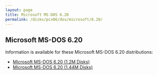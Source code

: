 ```yaml
---
layout: page
title: Microsoft MS-DOS 6.20
permalink: /disks/pcx86/dos/microsoft/6.20/
---
```


Microsoft MS-DOS 6.20
---------------------

Information is available for these Microsoft MS-DOS 6.20 distributions:

* [Microsoft MS-DOS 6.20 (1.2M Disks)](1200K/)
* [Microsoft MS-DOS 6.20 (1.44M Disks)](1440K/)
